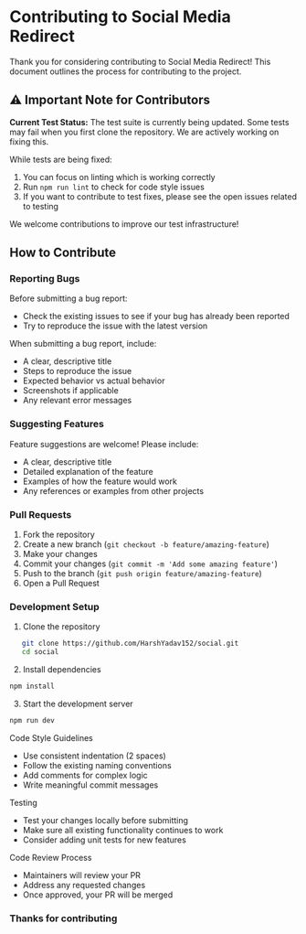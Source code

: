 # Contributing to Social Media Redirect

Thank you for considering contributing to Social Media Redirect! This document outlines the process for contributing to the project.

## ⚠️ Important Note for Contributors

**Current Test Status:** The test suite is currently being updated. Some tests may fail when you first clone the repository. We are actively working on fixing this.

While tests are being fixed:

1. You can focus on linting which is working correctly
2. Run `npm run lint` to check for code style issues
3. If you want to contribute to test fixes, please see the open issues related to testing

We welcome contributions to improve our test infrastructure!

## How to Contribute

### Reporting Bugs

Before submitting a bug report:
- Check the existing issues to see if your bug has already been reported
- Try to reproduce the issue with the latest version

When submitting a bug report, include:
- A clear, descriptive title
- Steps to reproduce the issue
- Expected behavior vs actual behavior
- Screenshots if applicable
- Any relevant error messages

### Suggesting Features

Feature suggestions are welcome! Please include:
- A clear, descriptive title
- Detailed explanation of the feature
- Examples of how the feature would work
- Any references or examples from other projects

### Pull Requests

1. Fork the repository
2. Create a new branch (`git checkout -b feature/amazing-feature`)
3. Make your changes
4. Commit your changes (`git commit -m 'Add some amazing feature'`)
5. Push to the branch (`git push origin feature/amazing-feature`)
6. Open a Pull Request

### Development Setup

1. Clone the repository
```bash
   git clone https://github.com/HarshYadav152/social.git
   cd social
```

2. Install dependencies
```bash
npm install
```

3. Start the development server
```bash 
npm run dev
```

Code Style Guidelines
- Use consistent indentation (2 spaces)
- Follow the existing naming conventions
- Add comments for complex logic
- Write meaningful commit messages

Testing
- Test your changes locally before submitting
- Make sure all existing functionality continues to work
- Consider adding unit tests for new features

Code Review Process
- Maintainers will review your PR
- Address any requested changes
- Once approved, your PR will be merged

### Thanks for contributing